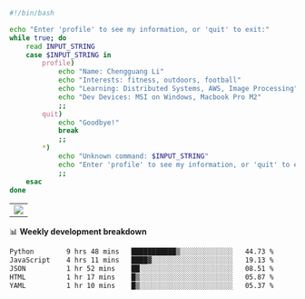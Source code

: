 ```bash
#!/bin/bash

echo "Enter 'profile' to see my information, or 'quit' to exit:"
while true; do
    read INPUT_STRING
    case $INPUT_STRING in
        profile)
            echo "Name: Chengguang Li"
            echo "Interests: fitness, outdoors, football"
            echo "Learning: Distributed Systems, AWS, Image Processing"
            echo "Dev Devices: MSI on Windows, Macbook Pro M2"
            ;;
        quit)
            echo "Goodbye!"
            break
            ;;
        *)
            echo "Unknown command: $INPUT_STRING"
            echo "Enter 'profile' to see my information, or 'quit' to exit:"
            ;;
    esac
done

```

<!--Contribution Graph-->
<table>
  <tr>
    <td>
      <picture>
        <source media="(prefers-color-scheme: light)" srcset="https://github-readme-activity-graph.vercel.app/graph?username=chengguang-li&theme=xcode&bg_color=FF000000&color=000000&hide_border=true" />
        <img src="https://github-readme-activity-graph.vercel.app/graph?username=chengguang-li&theme=xcode&bg_color=FF000000&hide_border=true" />
      </picture>
  </tr>
</table>

📊 **Weekly development breakdown**

<!--START_SECTION:waka-->

```txt
Python        9 hrs 48 mins   ███████████▒░░░░░░░░░░░░░   44.73 %
JavaScript    4 hrs 11 mins   ████▓░░░░░░░░░░░░░░░░░░░░   19.13 %
JSON          1 hr 52 mins    ██░░░░░░░░░░░░░░░░░░░░░░░   08.51 %
HTML          1 hr 17 mins    █▒░░░░░░░░░░░░░░░░░░░░░░░   05.87 %
YAML          1 hr 10 mins    █▒░░░░░░░░░░░░░░░░░░░░░░░   05.37 %
```

<!--END_SECTION:waka-->

